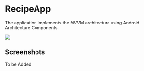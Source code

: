 # RecipeApp
The application implements the MVVM architecture using Android Architecture Components.

<img src="https://i.imgur.com/hSzHeou.png">

## Screenshots
To be Added
